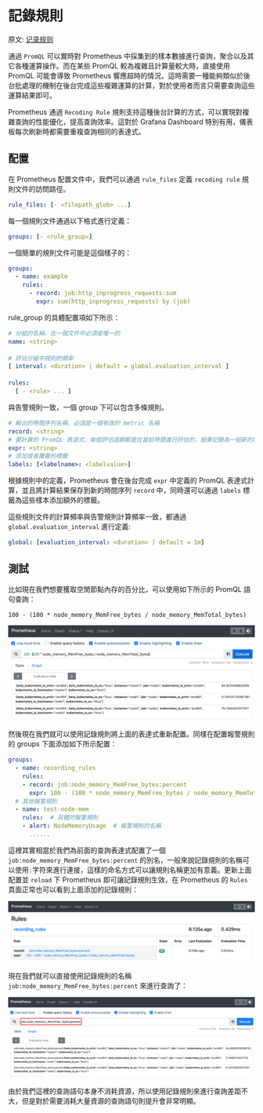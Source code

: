 # 記錄規則

原文: [记录规则](https://p8s.io/docs/alertmanager/record/)

通過 `PromQL` 可以實時對 Prometheus 中採集到的樣本數據進行查詢，聚合以及其它各種運算操作。而在某些 PromQL 較為複雜且計算量較大時，直接使用 PromQL 可能會導致 Prometheus 響應超時的情況。這時需要一種能夠類似於後台批處理的機制在後台完成這些複雜運算的計算，對於使用者而言只需要查詢這些運算結果即可。 

Prometheus 通過 `Recoding Rule` 規則支持這種後台計算的方式，可以實現對複雜查詢的性能優化，提高查詢效率。這對於 Grafana Dashboard 特別有用，儀表板每次刷新時都需要重複查詢相同的表達式。

## 配置

在 Prometheus 配置文件中，我們可以通過 `rule_files` 定義 `recoding rule` 規則文件的訪問路徑。

```yaml
rule_files: [- <filepath_glob> ...]
```

每一個規則文件通過以下格式進行定義：

```yaml
groups: [- <rule_group>]
```

一個簡單的規則文件可能是這個樣子的：

```yaml
groups:
  - name: example
    rules:
      - record: job:http_inprogress_requests:sum
        expr: sum(http_inprogress_requests) by (job)
```

rule_group 的具體配置項如下所示：

```yaml
# 分組的名稱，在一個文件中必須是唯一的
name: <string>

# 評估分組中規則的頻率
[ interval: <duration> | default = global.evaluation_interval ]

rules:
  [ - <rule> ... ]
```

與告警規則一致，一個 group 下可以包含多條規則。

```yaml
# 輸出的時間序列名稱，必須是一個有效的 metric 名稱
record: <string>
# 要計算的 PromQL 表達式，每個評估週期都是在當前時間進行評估的，結果記錄為一組新的時間序列，metrics 名稱由 record 設置
expr: <string>
# 添加或者覆蓋的標籤
labels: [<labelname>: <labelvalue>]
```

根據規則中的定義，Prometheus 會在後台完成 `expr` 中定義的 PromQL 表達式計算，並且將計算結果保存到新的時間序列 `record` 中，同時還可以通過 `labels` 標籤為這些樣本添加額外的標籤。

這些規則文件的計算頻率與告警規則計算頻率一致，都通過 `global.evaluation_interval` 進行定義:

```yaml
global: [evaluation_interval: <duration> | default = 1m]
```

## 測試

比如現在我們想要獲取空閒節點內存的百分比，可以使用如下所示的 PromQL 語句查詢：

```promql
100 - (100 * node_memory_MemFree_bytes / node_memory_MemTotal_bytes)
```

![](./assets/record-rule.png)

然後現在我們就可以使用記錄規則將上面的表達式重新配置。同樣在配置報警規則的 groups 下面添加如下所示配置：

```yaml
groups:
  - name: recording_rules
    rules:
    - record: job:node_memory_MemFree_bytes:percent
      expr: 100 - (100 * node_memory_MemFree_bytes / node_memory_MemTotal_bytes)
  # 其他報警規則
  - name: test-node-mem
    rules:  # 具體的報警規則
    - alert: NodeMemoryUsage  # 報警規則的名稱
      ......
```

這裡其實相當於我們為前面的查詢表達式配置了一個 `job:node_memory_MemFree_bytes:percent` 的別名，一般來說記錄規則的名稱可以使用`:`字符來進行連接，這樣的命名方式可以讓規則名稱更加有意義。更新上面配置並 `reload` 下 Prometheus 即可讓記錄規則生效，在 Prometheus 的 `Rules` 頁面正常也可以看到上面添加的記錄規則：

![](./assets/prometheus-rules.png)

現在我們就可以直接使用記錄規則的名稱 `job:node_memory_MemFree_bytes:percent` 來進行查詢了：

![](./assets/prometheus-alert-rules2.png)

由於我們這裡的查詢語句本身不消耗資源，所以使用記錄規則來進行查詢差距不大，但是對於需要消耗大量資源的查詢語句則提升會非常明顯。